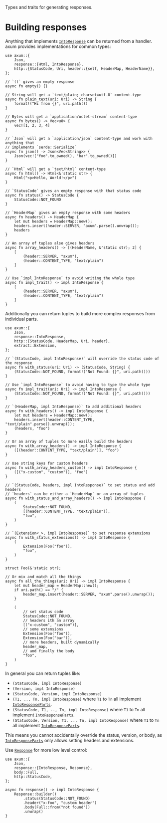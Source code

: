 Types and traits for generating responses.

# Building responses

Anything that implements [`IntoResponse`] can be returned from a handler. axum
provides implementations for common types:

```rust,no_run
use axum::{
    Json,
    response::{Html, IntoResponse},
    http::{StatusCode, Uri, header::{self, HeaderMap, HeaderName}},
};

// `()` gives an empty response
async fn empty() {}

// String will get a `text/plain; charset=utf-8` content-type
async fn plain_text(uri: Uri) -> String {
    format!("Hi from {}", uri.path())
}

// Bytes will get a `application/octet-stream` content-type
async fn bytes() -> Vec<u8> {
    vec![1, 2, 3, 4]
}

// `Json` will get a `application/json` content-type and work with anything that
// implements `serde::Serialize`
async fn json() -> Json<Vec<String>> {
    Json(vec!["foo".to_owned(), "bar".to_owned()])
}

// `Html` will get a `text/html` content-type
async fn html() -> Html<&'static str> {
    Html("<p>Hello, World!</p>")
}

// `StatusCode` gives an empty response with that status code
async fn status() -> StatusCode {
    StatusCode::NOT_FOUND
}

// `HeaderMap` gives an empty response with some headers
async fn headers() -> HeaderMap {
    let mut headers = HeaderMap::new();
    headers.insert(header::SERVER, "axum".parse().unwrap());
    headers
}

// An array of tuples also gives headers
async fn array_headers() -> [(HeaderName, &'static str); 2] {
    [
        (header::SERVER, "axum"),
        (header::CONTENT_TYPE, "text/plain")
    ]
}

// Use `impl IntoResponse` to avoid writing the whole type
async fn impl_trait() -> impl IntoResponse {
    [
        (header::SERVER, "axum"),
        (header::CONTENT_TYPE, "text/plain")
    ]
}
```

Additionally you can return tuples to build more complex responses from
individual parts.

```rust,no_run
use axum::{
    Json,
    response::IntoResponse,
    http::{StatusCode, HeaderMap, Uri, header},
    extract::Extension,
};

// `(StatusCode, impl IntoResponse)` will override the status code of the response
async fn with_status(uri: Uri) -> (StatusCode, String) {
    (StatusCode::NOT_FOUND, format!("Not Found: {}", uri.path()))
}

// Use `impl IntoResponse` to avoid having to type the whole type
async fn impl_trait(uri: Uri) -> impl IntoResponse {
    (StatusCode::NOT_FOUND, format!("Not Found: {}", uri.path()))
}

// `(HeaderMap, impl IntoResponse)` to add additional headers
async fn with_headers() -> impl IntoResponse {
    let mut headers = HeaderMap::new();
    headers.insert(header::CONTENT_TYPE, "text/plain".parse().unwrap());
    (headers, "foo")
}

// Or an array of tuples to more easily build the headers
async fn with_array_headers() -> impl IntoResponse {
    ([(header::CONTENT_TYPE, "text/plain")], "foo")
}

// Use string keys for custom headers
async fn with_array_headers_custom() -> impl IntoResponse {
    ([("x-custom", "custom")], "foo")
}

// `(StatusCode, headers, impl IntoResponse)` to set status and add headers
// `headers` can be either a `HeaderMap` or an array of tuples
async fn with_status_and_array_headers() -> impl IntoResponse {
    (
        StatusCode::NOT_FOUND,
        [(header::CONTENT_TYPE, "text/plain")],
        "foo",
    )
}

// `(Extension<_>, impl IntoResponse)` to set response extensions
async fn with_status_extensions() -> impl IntoResponse {
    (
        Extension(Foo("foo")),
        "foo",
    )
}

struct Foo(&'static str);

// Or mix and match all the things
async fn all_the_things(uri: Uri) -> impl IntoResponse {
    let mut header_map = HeaderMap::new();
    if uri.path() == "/" {
        header_map.insert(header::SERVER, "axum".parse().unwrap());
    }

    (
        // set status code
        StatusCode::NOT_FOUND,
        // headers ith an array
        [("x-custom", "custom")],
        // some extensions
        Extension(Foo("foo")),
        Extension(Foo("bar")),
        // more headers, built dynamically
        header_map,
        // and finally the body
        "foo",
    )
}
```

In general you can return tuples like:

- `(StatusCode, impl IntoResponse)`
- `(Version, impl IntoResponse)`
- `(StatusCode, Version, impl IntoResponse)`
- `(T1, .., Tn, impl IntoResponse)` where `T1` to `Tn` all implement [`IntoResponseParts`].
- `(StatusCode, T1, .., Tn, impl IntoResponse)` where `T1` to `Tn` all implement [`IntoResponseParts`].
- `(StatusCode, Version, T1, .., Tn, impl IntoResponse)` where `T1` to `Tn` all implement [`IntoResponseParts`].

This means you cannot accidentally override the status, version, or body, as [`IntoResponseParts`] only allows
setting headers and extensions.

Use [`Response`](crate::response::Response) for more low level control:

```rust,no_run
use axum::{
    Json,
    response::{IntoResponse, Response},
    body::Full,
    http::StatusCode,
};

async fn response() -> impl IntoResponse {
    Response::builder()
        .status(StatusCode::NOT_FOUND)
        .header("x-foo", "custom header")
        .body(Full::from("not found"))
        .unwrap()
}
```

[`IntoResponse`]: crate::response::IntoResponse
[`IntoResponseParts`]: crate::response::IntoResponseParts
[`StatusCode`]: http::StatusCode

